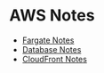 # AWS Notes

* [Fargate Notes](src/main/webapp/index.html?lightbox=1&highlight=0000ff&edit=_blank&layers=1&nav=1&title=Fargate.xml#Zfargate.xml)
* [Database Notes](src/main/webapp/index.html?lightbox=1&highlight=0000ff&edit=_blank&layers=1&nav=1&title=aws-database.xml#Zaws-database.xml)
* [CloudFront Notes](src/main/webapp/index.html?lightbox=1&highlight=0000ff&edit=_blank&layers=1&nav=1&title=aws-database.xml#Zcloudfront.xml)